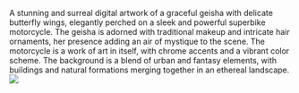 A stunning and surreal digital artwork of a graceful geisha with delicate butterfly wings, elegantly perched on a sleek and powerful superbike motorcycle. The geisha is adorned with traditional makeup and intricate hair ornaments, her presence adding an air of mystique to the scene. The motorcycle is a work of art in itself, with chrome accents and a vibrant color scheme. The background is a blend of urban and fantasy elements, with buildings and natural formations merging together in an ethereal landscape. 
![](https://i1.wp.com/prompts.cfd/image/_7WhfAywTDi7BHCwrbF34g.jpg)
